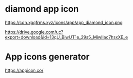 
# diamond app icon

https://cdn.xgqfrms.xyz/icons/app/app_diamond_icon.png

https://drive.google.com/uc?export=download&id=13qU_BiwUT1e_29s5_MiwIIac7hsxXE_e


# App icons generator

https://appicon.co/
